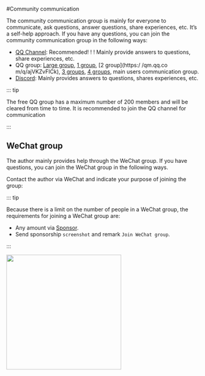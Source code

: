 #Community communication

The community communication group is mainly for everyone to communicate, ask questions, answer questions, share experiences, etc. It’s a self-help approach. If you have any questions, you can join the community communication group in the following ways:

- [QQ Channel](https://pd.qq.com/s/16p8lvvob): Recommended! ! ! Mainly provide answers to questions, share experiences, etc.
- QQ group: [Large group](https://qm.qq.com/q/MEmHoCLbG0), [1 group](https://qm.qq.com/q/YacMHPYAMu), [2 group](https:/ /qm.qq.co m/q/ajVKZvFICk), [3 groups](https://qm.qq.com/q/36zdwThP2E), [4 groups](https://qm.qq.com/q/sCzSlm3504), main users communication group.
- [Discord](https://discord.com/invite/VU62jTecad): Mainly provides answers to questions, shares experiences, etc.

::: tip

The free QQ group has a maximum number of 200 members and will be cleared from time to time. It is recommended to join the QQ channel for communication

:::

## WeChat group

The author mainly provides help through the WeChat group. If you have questions, you can join the WeChat group in the following ways.

Contact the author via WeChat and indicate your purpose of joining the group:

::: tip

Because there is a limit on the number of people in a WeChat group, the requirements for joining a WeChat group are:

- Any amount via [Sponsor](../sponsor/personal.md).
- Send sponsorship `screenshot` and remark `Join WeChat group`.

:::

<img src="https://unpkg.com/@vbenjs/static-source@0.1.7/source/wechat.jpg" style="width: 300px;"/>